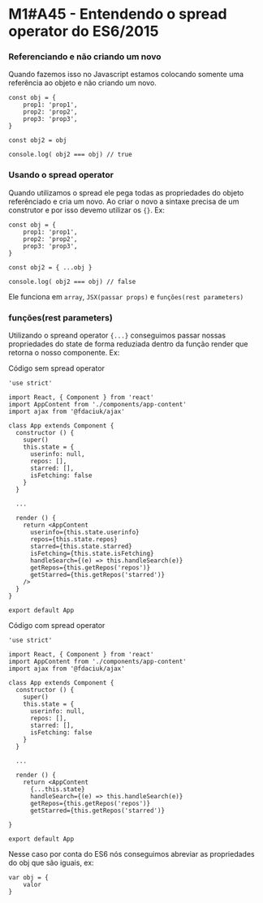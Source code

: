 # M1#A45 -  Entendendo o spread operator do ES6/2015

### Referenciando e não criando um novo

Quando fazemos isso no Javascript estamos colocando somente uma referência ao objeto e não criando um novo.

```
const obj = {
	prop1: 'prop1',
  	prop2: 'prop2',
  	prop3: 'prop3',
}

const obj2 = obj

console.log( obj2 === obj) // true
```

### Usando o spread operator 
Quando utilizamos o spread ele pega todas as propriedades do objeto referênciado e cria um novo. Ao criar o novo a sintaxe precisa de um construtor e por isso devemo utilizar os `{}`. Ex:


```
const obj = {
	prop1: 'prop1',
  	prop2: 'prop2',
  	prop3: 'prop3',
}

const obj2 = { ...obj }

console.log( obj2 === obj) // false
```

Ele funciona em `array`, `JSX(passar props)` e `funções(rest parameters)`

### funções(rest parameters)
Utilizando o spreand operator `{...}` conseguimos passar nossas propriedades do state de forma reduziada dentro da função render que retorna o nosso componente. Ex:

Código sem spread operator

```
'use strict'

import React, { Component } from 'react'
import AppContent from './components/app-content'
import ajax from '@fdaciuk/ajax'

class App extends Component {
  constructor () {
    super()
    this.state = {
      userinfo: null,
      repos: [],
      starred: [],
      isFetching: false
    }
  }

  ...

  render () {
    return <AppContent
      userinfo={this.state.userinfo}
      repos={this.state.repos}
      starred={this.state.starred}
      isFetching={this.state.isFetching}
      handleSearch={(e) => this.handleSearch(e)}
      getRepos={this.getRepos('repos')}
      getStarred={this.getRepos('starred')}
    />
  }
}

export default App
```

Código com spread operator

```
'use strict'

import React, { Component } from 'react'
import AppContent from './components/app-content'
import ajax from '@fdaciuk/ajax'

class App extends Component {
  constructor () {
    super()
    this.state = {
      userinfo: null,
      repos: [],
      starred: [],
      isFetching: false
    }
  }

  ...

  render () {
    return <AppContent
      {...this.state}
      handleSearch={(e) => this.handleSearch(e)}
      getRepos={this.getRepos('repos')}
      getStarred={this.getRepos('starred')}
    
}

export default App
```

Nesse caso por conta do ES6 nós conseguimos abreviar as propriedades do obj que são iguais, ex:

```
var obj = {
	valor
}